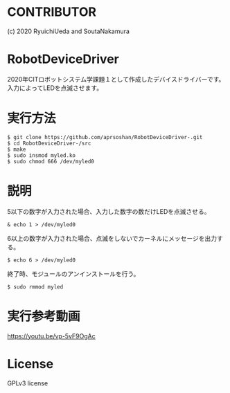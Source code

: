 # CONTRIBUTOR

(c) 2020 RyuichiUeda and SoutaNakamura

# RobotDeviceDriver

2020年CITロボットシステム学課題１として作成したデバイスドライバーです。
入力によってLEDを点滅させます。

# 実行方法
    $ git clone https://github.com/aprsoshan/RobotDeviceDriver-.git
    $ cd RobotDeviceDriver-/src
    $ make
    $ sudo insmod myled.ko
    $ sudo chmod 666 /dev/myled0

 # 説明
5以下の数字が入力された場合、入力した数字の数だけLEDを点滅させる。

    & echo 1 > /dev/myled0

6以上の数字が入力された場合、点滅をしないでカーネルにメッセージを出力する。

    $ echo 6 > /dev/myled0

終了時、モジュールのアンインストールを行う。

    $ sudo rmmod myled

 # 実行参考動画
https://youtu.be/vp-5vF9OgAc

 # License
 GPLv3 license
 
